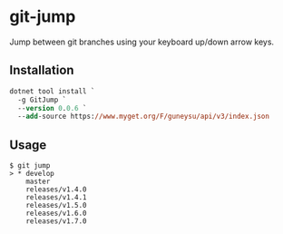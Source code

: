 # git-jump

Jump between git branches using your keyboard up/down arrow keys.


## Installation

```ps
dotnet tool install `
  -g GitJump `
  --version 0.0.6 `
  --add-source https://www.myget.org/F/guneysu/api/v3/index.json
```

## Usage

```
$ git jump
> * develop
    master
    releases/v1.4.0
    releases/v1.4.1
    releases/v1.5.0
    releases/v1.6.0
    releases/v1.7.0
```
